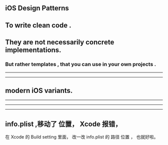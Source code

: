 ## iOS Design Patterns



## To write clean code .



## They are not necessarily concrete implementations.

### But rather templates , that you can use in your own projects .


<hr>


<hr>


## modern iOS variants.




<hr>


<hr>



<hr>



## info.plist ,移动了 位置， Xcode 报错，
在 Xcode 的 Build setting 里面， 改一改 info.plist 的 路径 位置 ， 也就好啦。










